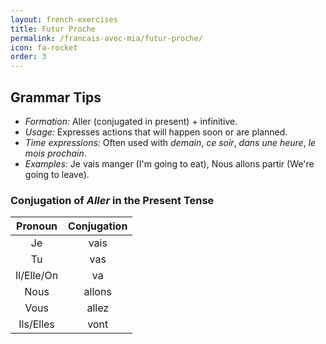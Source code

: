 ```yaml
---
layout: french-exercises
title: Futur Proche
permalink: /francais-avec-mia/futur-proche/
icon: fa-rocket
order: 3
---
```


## Grammar Tips

- *Formation:* Aller (conjugated in present) + infinitive.
- *Usage:* Expresses actions that will happen soon or are planned.
- *Time expressions:* Often used with *demain*, *ce soir*, *dans une heure*, *le mois prochain*.
- *Examples:* Je vais manger (I'm going to eat), Nous allons partir (We're going to leave).

### Conjugation of *Aller* in the Present Tense

| Pronoun | Conjugation |
|:-------:|:-----------:|
| Je | vais |
| Tu | vas |
| Il/Elle/On | va |
| Nous | allons |
| Vous | allez |
| Ils/Elles | vont |

